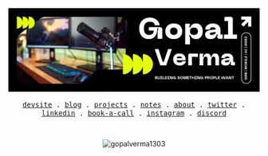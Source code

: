 <img src="https://github.com/GopalVerma1303/GopalVerma1303/blob/0e15f2115bd2e7900c71560e00bb9befd39063b0/Gopal%20Verma%20Twitter%202.png" />

<p align="center">
  <samp>
    <a href="https://bettercallgopal.vercel.app">devsite</a> .
    <a href="https://bettercallgopal.vercel.app/blogs">blog</a> .
    <a href="https://bettercallgopal.vercel.app/showcase">projects</a> .
    <a href="https://bettercallgopal.vercel.app/notebooks">notes</a> .
    <a href="https://bettercallgopal.vercel.app/about">about</a> .
    <a href="https://twitter.com/bettercallgopal">twitter</a> .
    <a href="https://www.linkedin.com/in/vermagopal/">linkedin</a> .
    <a href="https://cal.com/bettercallgopal/personalizedcall">book-a-call</a> .
    <a href="https://www.instagram.com/bettercallgopal">instagram</a> .
    <a href="https://discord.com/invite/uR7DpxtaKw">discord</a>
  </samp>
</p>
<br />
<p align="center"> <img src="https://komarev.com/ghpvc/?username=gopalverma1303&label=Profile%20views&color=0e75b6&style=flat" alt="gopalverma1303" /> </p>
